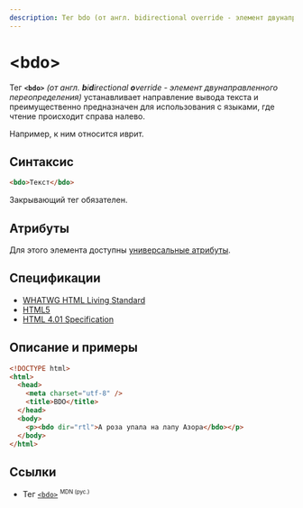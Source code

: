 ```yaml
---
description: Тег bdo (от англ. bidirectional override - элемент двунаправленного переопределения) устанавливает направление вывода текста и преимущественно предназначен для использования с языками, где чтение происходит справа налево
---
```


# &lt;bdo&gt;

Тег **`<bdo>`** _(от англ. **b**i**d**irectional **o**verride - элемент двунаправленного переопределения)_ устанавливает направление вывода текста и преимущественно предназначен для использования с языками, где чтение происходит справа налево.

Например, к ним относится иврит.

## Синтаксис

```html
<bdo>Текст</bdo>
```

Закрывающий тег обязателен.

## Атрибуты

Для этого элемента доступны [универсальные атрибуты](uni-attr.md).

## Спецификации

- [WHATWG HTML Living Standard](https://html.spec.whatwg.org/multipage/semantics.html#the-bdo-element)
- [HTML5](http://www.w3.org/TR/html5/textlevel-semantics.html#the-bdo-element)
- [HTML 4.01 Specification](http://www.w3.org/TR/html401/dirlang.html#h-8.2.4)

## Описание и примеры

```html
<!DOCTYPE html>
<html>
  <head>
    <meta charset="utf-8" />
    <title>BDO</title>
  </head>
  <body>
    <p><bdo dir="rtl">А роза упала на лапу Азора</bdo></p>
  </body>
</html>
```

## Ссылки

- Тег [`<bdo>`](https://developer.mozilla.org/ru/docs/Web/HTML/Element/bdo) <sup><small>MDN (рус.)</small></sup>
